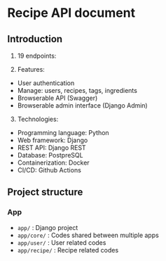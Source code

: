 # Recipe API document

## Introduction

1. 19 endpoints:

2. Features:

- User authentication
- Manage: users, recipes, tags, ingredients
- Browserable API (Swagger)
- Browserable admin interface (Django Admin)

3. Technologies:

- Programming language: Python
- Web framework: Django
- REST API: Django REST
- Database: PostpreSQL
- Containerization: Docker
- CI/CD: Github Actions

## Project structure

### App

- `app/` : Django project
- `app/core/` : Codes shared between multiple apps
- `app/user/` : User related codes
- `app/recipe/` : Recipe related codes
